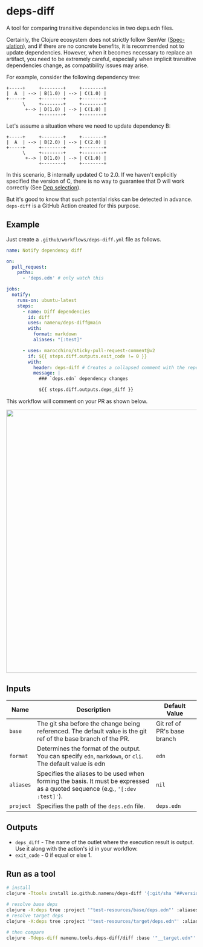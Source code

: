 # deps-diff

A tool for comparing transitive dependencies in two deps.edn files.

Certainly, the Clojure ecosystem does not strictly follow SemVer ([Spec-ulation](https://www.youtube.com/watch?v=oyLBGkS5ICk&t=2789s)),
and if there are no concrete benefits, it is recommended not to update dependencies.
However, when it becomes necessary to replace an artifact, you need to be extremely careful,
especially when implicit transitive dependencies change, as compatibility issues may arise.

For example, consider the following dependency tree:

```
+-----+     +--------+     +--------+
|  A  | --> | B(1.0) | --> | C(1.0) |
+-----+     +--------+     +--------+
      \     +--------+     +--------+
       +--> | D(1.0) | --> | C(1.0) |
            +--------+     +--------+
```

Let's assume a situation where we need to update dependency B:

```
+-----+     +--------+     +--------+
|  A  | --> | B(2.0) | --> | C(2.0) |
+-----+     +--------+     +--------+
      \     +--------+     +--------+
       +--> | D(1.0) | --> | C(1.0) |
            +--------+     +--------+
```

In this scenario, B internally updated C to 2.0. If we haven't explicitly specified the version of C,
there is no way to guarantee that D will work correctly (See [Dep selection](https://clojure.org/reference/dep_expansion#_dep_selection)).

But it's good to know that such potential risks can be detected in advance.
`deps-diff` is a GitHub Action created for this purpose.


## Example

Just create a `.github/workflows/deps-diff.yml` file as follows.

```yml
name: Notify dependency diff

on:
  pull_request:
    paths:
      - 'deps.edn' # only watch this

jobs:
  notify:
    runs-on: ubuntu-latest
    steps:
      - name: Diff dependencies
        id: diff
        uses: namenu/deps-diff@main
        with:
          format: markdown
          aliases: "[:test]"

      - uses: marocchino/sticky-pull-request-comment@v2
        if: ${{ steps.diff.outputs.exit_code != 0 }}
        with:
          header: deps-diff # Creates a collapsed comment with the report
          message: |
            ### `deps.edn` dependency changes

            ${{ steps.diff.outputs.deps_diff }}
```

This workflow will comment on your PR as shown below.

<img src="example.png" width="696">


## Inputs

| Name        | Description                                                                                                                  | Default Value               |
|-------------|------------------------------------------------------------------------------------------------------------------------------|-----------------------------|
| `base`      | The git sha before the change being referenced. The default value is the git ref of the base branch of the PR.               | Git ref of PR's base branch |
| `format`    | Determines the format of the output. You can specify `edn`, `markdown`, or `cli`. The default value is edn                   | `edn`                       |
| `aliases`   | Specifies the aliases to be used when forming the basis. It must be expressed as a quoted sequence (e.g., `'[:dev :test]'`). | `nil`                       |
| `project`   | Specifies the path of the `deps.edn` file.                                                                                   | `deps.edn`                  |


## Outputs

- `deps_diff` - The name of the outlet where the execution result is output. Use it along with the action's id in your workflow.
- `exit_code` - 0 if equal or else 1.


## Run as a tool

```bash
# install
clojure -Ttools install io.github.namenu/deps-diff '{:git/sha "##version##"}' :as deps-diff`

# resolve base deps
clojure -X:deps tree :project '"test-resources/base/deps.edn"' :aliases '[:dev]' :format :edn > __base.edn
# resolve target deps
clojure -X:deps tree :project '"test-resources/target/deps.edn"' :aliases '[:dev]' :format :edn > __target.edn

# then compare
clojure -Tdeps-diff namenu.tools.deps-diff/diff :base '"__target.edn"' :target '"__target.edn"' :format :cli
```

